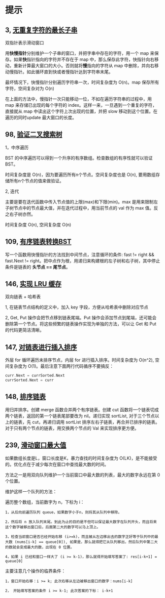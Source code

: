 # 提示

## 3, [无重复字符的最长子串](https://leetcode-cn.com/problems/longest-substring-without-repeating-characters/)

双指针表示滑动窗口

用**快慢指针**分别维护一个子串的窗口，并把字串中存在的字符，用一个 map 来保存。如果**快**指针指向的字符并不存在于 map 中，那么保存此字符，快指针向右移动，重新计算最大窗口的大小。否则就将**慢**指向的字符从 map 中删除，并向右移动慢指针。如此循环直到快或者慢指针达到字符串末尾。

最坏情况下，快慢指针分别遍历字符串一次，时间复杂度为 O(n)。map 保存所有字符，空间复杂对为 O(n)

在上面的方法中，慢指针一次只能移动一位，不如在遍历字符串的过程中，用 map 来存储已出现的每个字符的 index。这样一来，一旦遇到一个重复的字符，直接就从 map 中读出这个字符上次出现的位置，并把 slow 移动到这个位置。在遍历的同时update 最大窗口的长度。

## 98, [验证二叉搜索树](https://leetcode-cn.com/problems/validate-binary-search-tree/)

1，中序遍历

BST 的中序遍历可以得到一个升序的有序数组。检查数组的有序性就可以验证BST。

时间复杂度是 O(n)，因为要遍历所有n个节点。空间复杂度也是 O(n), 要用数组存储所有n个节点的值来做验证。

2, 迭代

主要是要在迭代函数中传入节点值的上限(max)和下限(min)。max 是用来限制左子树节点中的节点最大值，并在迭代过程中，用当前节点的 val 作为 max 值。反之右子树亦然。

时间复杂度 O(n), 空间复杂度 O(n)

## 109, [有序链表转换BST](https://leetcode-cn.com/problems/convert-sorted-list-to-binary-search-tree/)

写一个函数用快慢指针的方法找到中间节点，注意循环的条件: fast != right && fast.Next != right。把中点作为根，用递归来构建根的左子树和右子树，其中停止条件是链表的 **头节点 == 尾节点**。

## 146, [实现 LRU 缓存](https://leetcode-cn.com/problems/lru-cache/)

双向链表 + 哈希表

1, 在链表节点结构的定义中，加入 key 字段，方便从哈希表中删除对应节点

2, Get, Put 操作会把节点移到链表尾端。Put 操作会添加节点到尾端，还可能会删除第一个节点。将这些频繁的链表操作实现为单独的方法，可以让 Get 和 Put 的代码更简洁清晰。

## 147, [对链表进行插入排序](https://leetcode-cn.com/problems/insertion-sort-list/)

外层 for 循环遍历未排序节点，内层 for 进行插入排序。时间复杂度为 O(n^2), 空间复杂度为 O(1)。最后注意下面两行代码循序不要搞反：

```go
curr.Next = currSorted.Next
currSorted.Next = curr
```

## 148, [排序链表](https://leetcode-cn.com/problems/sort-list/)

用归并排序。创建 merge 函数合并两个有序链表。创建 cut 函数将一个链表切成两个链表，返回的第一个链表尾部要改为 nil。递归实现 sortList, 对于三个节点以上的链表，先 cut，再递归调用 sortList 排序左右子链表，再合并已排序的链表。对于只有两个节点的链表，用交换两个节点的 Val 来实现排序更方便。

## 239, [滑动窗口最大值](https://leetcode-cn.com/problems/sliding-window-maximum/)

如果数组长度是L，窗口长度是K，暴力查找的时间复杂度为 O(LK)，是不能接受的。优化点在于减少每次在窗口中查找最大数的时间。

方法之一是用双向队列维护一个当前窗口中最大数的列表，最大的数字永远在第 0 个位置。

维护这样一个队列的方法：

遍历整个数组，当前数字为 n，下标为 i：

```text
1，从后向前遍历队列 queue，如果数字小于n，则将其从队列中移除。

2，然后将 n 放入队列末尾。到此为止的目的是不但可以保证最大数字在队列开头，而且将来这个数字被移出窗口后，后面第二大的数字可以马上顶上。

3，检查当前窗口是否已经开始右移 (i>=k)，而且被从左边移出去的数字正好等于队列中的最大数 (nums[i-k] == queue[0]), 如果是，那么就得把它从队列移出，然后队列中第二大的数就会变成最大的数，出现在 0 位置。

4，如果 i 已经和窗口一样大了 (i >= k-1)，那么就得开始填写答案了: res[i-k+1] = queue[0]
```

主要注意几个操作的临界条件：

```text
1，窗口开始右移：i >= k; 此次右移从左边被移出窗口的数字：nums[i-k]

2， 开始填写答案的条件 i >= k-1; 此次答案的下标： i-k+1
```
